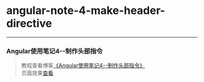 # angular-note-4-make-header-directive       
---
### Angular使用笔记4--制作头部指令               

> 教程查看博客[《Angular使用笔记4--制作头部指令》](https://godbasin.github.io/2016/07/10/angular-note-4-make-header-directive/)                           
> 页面效果[查看](http://o9grhhyar.bkt.clouddn.com/4-create-header/index.html#/)
